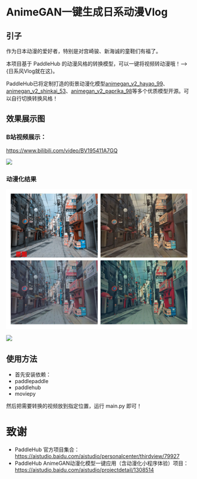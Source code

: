 # AnimeGAN一键生成日系动漫Vlog

## 引子
作为日本动漫的爱好者，特别是对宫崎骏、新海诚的童鞋们有福了。

本项目基于 PaddleHub 的动漫风格的转换模型，可以一键将视频转动漫哦！——>{日系风Vlog就在这}。

PaddleHub已将定制打造的街景动漫化模型[animegan_v2_hayao_99](https://www.paddlepaddle.org.cn/hubdetail?name=animegan_v2_hayao_99&en_category=GANs)、[animegan_v2_shinkai_53](https://www.paddlepaddle.org.cn/hubdetail?name=animegan_v2_shinkai_53&en_category=GANs)、[animegan_v2_paprika_98](https://www.paddlepaddle.org.cn/hubdetail?name=animegan_v2_paprika_98&en_category=GANs)等多个优质模型开源。可以自行切换转换风格！

## 效果展示图

### B站视频展示：

https://www.bilibili.com/video/BV195411A7GQ

![](test_3.jpeg)

### 动漫化结果

![](test_1.jpeg)

![](test_2.jpg)

## 使用方法

- 首先安装依赖：
- paddlepaddle
- paddlehub
- moviepy

然后把需要转换的视频放到指定位置，运行 main.py 即可！

# 致谢
* PaddleHub 官方项目集合：https://aistudio.baidu.com/aistudio/personalcenter/thirdview/79927
* PaddleHub AnimeGAN动漫化模型一键应用（含动漫化小程序体验）项目：https://aistudio.baidu.com/aistudio/projectdetail/1308514
